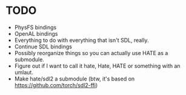 # TODO

* PhysFS bindings
* OpenAL bindings
* Everything to do with everything that isn't SDL, really.
* Continue SDL bindings
* Possibly reorganize things so you can actually use HATE as a submodule.
* Figure out if I want to call it hate, Hate, HATE or something with an umlaut.
* Make hate/sdl2 a submodule (btw, it's based on https://github.com/torch/sdl2-ffi)
